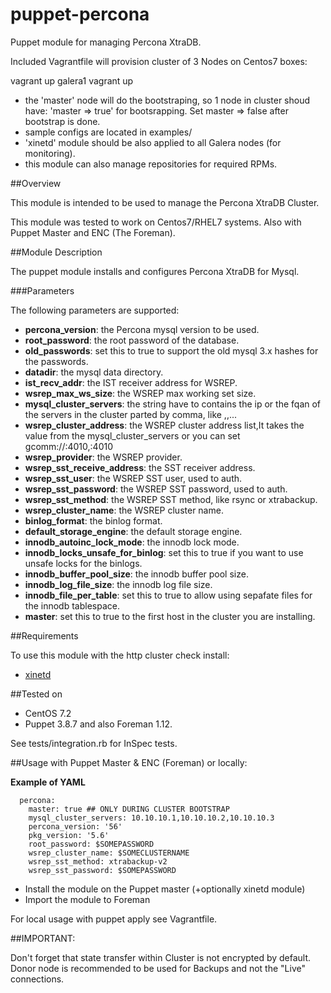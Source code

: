 puppet-percona
======

Puppet module for managing Percona XtraDB.

Included Vagrantfile will provision cluster of 3 Nodes on Centos7 boxes:

vagrant up galera1
vagrant up

 - the 'master' node will do the bootstraping, so 1 node in cluster shoud have:
 'master => true' for bootsrapping. Set master => false after bootstrap is done.
 - sample configs are located in examples/
 - 'xinetd' module should be also applied to all Galera nodes (for monitoring).
 - this module can also manage repositories for required RPMs. 

##Overview

This module is intended to be used to manage the Percona XtraDB Cluster.

This module was tested to work on Centos7/RHEL7 systems. Also with Puppet
Master and ENC (The Foreman).

##Module Description

The puppet module installs and configures Percona XtraDB for Mysql.

###Parameters

The following parameters are supported:

* **percona_version**: the Percona mysql version to be used.
* **root_password**: the root password of the database.
* **old_passwords**: set this to true to support the old mysql 3.x hashes for the passwords.
* **datadir**: the mysql data directory.
* **ist_recv_addr**: the IST receiver address for WSREP.
* **wsrep_max_ws_size**: the WSREP max working set size.
* **mysql_cluster_servers**: the string have to contains the ip or the fqan of the servers in the cluster parted by comma, like <ip1>,<ip2>,...
* **wsrep_cluster_address**: the WSREP cluster address list,It takes the value from the mysql_cluster_servers or you can set gcomm://<ip1>:4010,<ip2>:4010
* **wsrep_provider**: the WSREP provider.
* **wsrep_sst_receive_address**: the SST receiver address.
* **wsrep_sst_user**: the WSREP SST user, used to auth.
* **wsrep_sst_password**: the WSREP SST password, used to auth.
* **wsrep_sst_method**: the WSREP SST method, like rsync or xtrabackup.
* **wsrep_cluster_name**: the WSREP cluster name.
* **binlog_format**: the binlog format.
* **default_storage_engine**: the default storage engine.
* **innodb_autoinc_lock_mode**: the innodb lock mode.
* **innodb_locks_unsafe_for_binlog**: set this to true if you want to use unsafe locks for the binlogs.
* **innodb_buffer_pool_size**: the innodb buffer pool size.
* **innodb_log_file_size**: the innodb log file size.
* **innodb_file_per_table**: set this to true to allow using sepafate files for the innodb tablespace.
* **master**: set this to true to the first host in the cluster you are installing.

##Requirements

To use this module with the http cluster check install:
* [xinetd](https://forge.puppetlabs.com/puppetlabs/xinetd)

##Tested on

* CentOS 7.2
* Puppet 3.8.7 and also Foreman 1.12.

See tests/integration.rb for InSpec tests.

##Usage with Puppet Master & ENC (Foreman) or locally: 

**Example of YAML** 
```
  percona:
    master: true ## ONLY DURING CLUSTER BOOTSTRAP
    mysql_cluster_servers: 10.10.10.1,10.10.10.2,10.10.10.3
    percona_version: '56'
    pkg_version: '5.6'
    root_password: $SOMEPASSWORD
    wsrep_cluster_name: $SOMECLUSTERNAME
    wsrep_sst_method: xtrabackup-v2
    wsrep_sst_password: $SOMEPASSWORD
```

* Install the module on the Puppet master (+optionally xinetd module)
* Import the module to Foreman

For local usage with puppet apply see Vagrantfile.

##IMPORTANT:

Don't forget that state transfer within Cluster is not encrypted by default.
Donor node is recommended to be used for Backups and not the "Live" connections.
